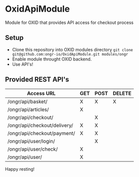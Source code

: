 # OxidApiModule

Module for OXID that provides API access for checkout process

## Setup

 - Clone this repository into OXID modules directory `git clone git@github.com:ongr-io/OxidApiModule.git modules/ongr`
 - Enable module throught OXID backend.
 - Use API's!
 
## Provided REST API's

| Access URL                   | GET | POST | DELETE |
|------------------------------|-----|------|--------|
| /ongr/api/basket/            |  X  |   X  |    X   |
| /ongr/api/articles/          |  X  |      |        |
| /ongr/api/checkout/          |     |   X  |        |
| /ongr/api/checkout/delivery/ |  X  |   X  |        |
| /ongr/api/checkout/payment/  |  X  |   X  |        |
| /ongr/api/user/login/        |     |   X  |        |
| /ongr/api/user/check/        |  X  |      |        |
| /ongr/api/user/              |  X  |      |        |

Happy resting!
